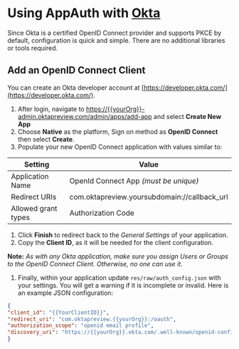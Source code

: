 # Using AppAuth with [Okta](https://developer.okta.com/docs/api/resources/oidc.html)

Since Okta is a certified OpenID Connect provider and supports PKCE by default, configuration is quick and simple. There are no additional libraries or tools required.

## Add an OpenID Connect Client

You can create an Okta developer account at [https://developer.okta.com/](https://developer.okta.com/). 

  1. After login, navigate to [https://{{yourOrg}}-admin.oktapreview.com/admin/apps/add-app](https://{{yourOrg}}-admin.oktapreview.com/admin/apps/add-app) and select **Create New App**
  1. Choose **Native** as the platform, Sign on method as **OpenID Connect** then select **Create**.
  1. Populate your new OpenID Connect application with values similar to:

| Setting             | Value                                               |
| ------------------- | --------------------------------------------------- |
| Application Name    | OpenId Connect App *(must be unique)* |
| Redirect URIs       | com.oktapreview.yoursubdomain://callback_url|
| Allowed grant types | Authorization Code |

  1. Click **Finish** to redirect back to the *General Settings* of your application.
  1. Copy the **Client ID**, as it will be needed for the client configuration.

**Note:** *As with any Okta application, make sure you assign Users or Groups to the OpenID Connect Client. Otherwise, no one can use it.*

1. Finally, within your application update ``res/raw/auth_config.json`` with your settings. You will get a warning if it is incomplete or invalid. Here is an example JSON configuration: 

```json
{
"client_id": "{{YourClientID}}",
"redirect_uri": "com.oktapreview.{{yourOrg}}:/oauth",
"authorization_scope": "openid email profile",
"discovery_uri": "https://{{yourOrg}}.okta.com/.well-known/openid-configuration"
}
```
